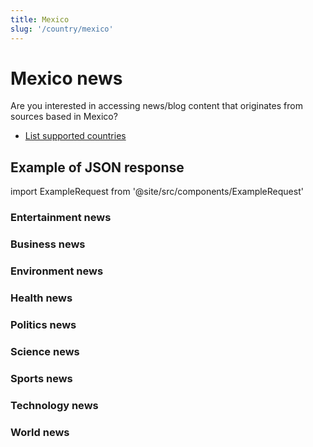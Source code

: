 ```yaml
---
title: Mexico
slug: '/country/mexico'
---
```


# Mexico news

Are you interested in accessing news/blog content that originates from sources based in Mexico?

- [List supported countries](/get-articles/countries)

## Example of JSON response

import ExampleRequest from '@site/src/components/ExampleRequest'

### Entertainment news
<ExampleRequest url="https://api.apitube.io/v1/news/articles?limit=2&category=news/Arts_and_Entertainment&language=mx"></ExampleRequest>

### Business news
<ExampleRequest url="https://api.apitube.io/v1/news/articles?limit=2&category=news/Business&language=mx"></ExampleRequest>

### Environment news
<ExampleRequest url="https://api.apitube.io/v1/news/articles?limit=2&category=news/Environment&language=mx"></ExampleRequest>

### Health news
<ExampleRequest url="https://api.apitube.io/v1/news/articles?limit=2&category=news/Health&language=mx"></ExampleRequest>

### Politics news
<ExampleRequest url="https://api.apitube.io/v1/news/articles?limit=2&category=news/Politics&language=mx"></ExampleRequest>

### Science news
<ExampleRequest url="https://api.apitube.io/v1/news/articles?limit=2&category=news/Science&language=mx"></ExampleRequest>

### Sports news
<ExampleRequest url="https://api.apitube.io/v1/news/articles?limit=2&category=news/Sports&language=mx"></ExampleRequest>

### Technology news
<ExampleRequest url="https://api.apitube.io/v1/news/articles?limit=2&category=news/Technology&language=mx"></ExampleRequest>

### World news
<ExampleRequest url="https://api.apitube.io/v1/news/articles?limit=2&category=news/World&language=mx"></ExampleRequest>
